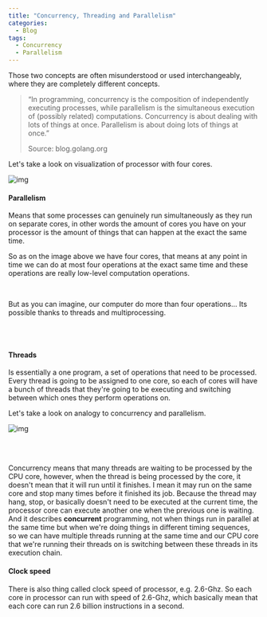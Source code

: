 ```yaml
---
title: "Concurrency, Threading and Parallelism"
categories:
  - Blog
tags:
  - Concurrency
  - Parallelism
---
```


Those two concepts are often misunderstood or used interchangeably, where they are completely different concepts.

>“In programming, concurrency is the composition of independently executing processes, while parallelism is the simultaneous execution of (possibly related) computations. Concurrency is about dealing with lots of things at once. Parallelism is about doing lots of things at once.”
>
>Source: blog.golang.org

Let's take a look on visualization of processor with four cores.

![img]({{site.url}}/assets/blog_images/2022-10-12-concurrency-and-parallelism/cpu-visualization.png")


#### Parallelism

Means that some processes can genuinely run simultaneously as they run on separate cores, in other words
the amount of cores you have on your processor is the amount of things that can happen at the exact the same time.

So as on the image above we have four cores, that means at any point in time we can do at most four operations at the exact
same time and these operations are really low-level computation operations.

<br>

But as you can imagine, our computer do more than four operations... Its possible thanks to threads and multiprocessing.

<br>
<br>

#### Threads

Is essentially a one program, a set of operations that need to be processed.  
Every thread is going to be assigned to one core, so each of cores will have a bunch of threads that they're 
going to be executing and switching between which ones they perform operations on.

Let's take a look on analogy to concurrency and parallelism.
<br>

![img]({{site.url}}/assets/blog_images/2022-10-12-concurrency-and-parallelism/concurrency-vs-parallelism.png")

<br>
<br>

Concurrency means that many threads are waiting to be processed by the CPU core, however, when the thread is being processed by the core, it doesn't mean that it will run until it finishes.
I mean it may run on the same core and stop many times before it finished its job. Because the thread may hang, stop, or basically doesn't need to be executed at the current time, the processor core can execute another one when the previous one is waiting.
And it describes **concurrent** programming, not when things run in parallel at the same time but when we're doing things in different timing sequences, so we can have multiple threads running at the same time and our CPU core
that we're running their threads on is switching between these threads in its execution chain.


#### Clock speed

There is also thing called clock speed of processor, e.g. 2.6-Ghz.
So each core in processor can run with speed of 2.6-Ghz, which basically mean that each core  can run 2.6 billion instructions in a second.